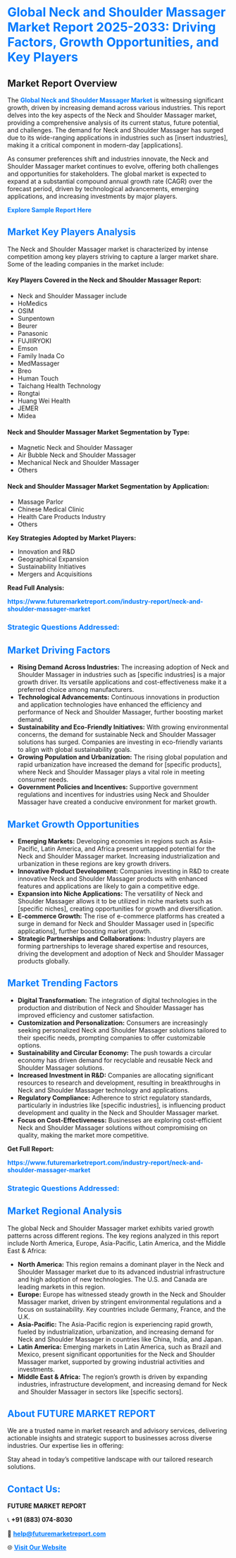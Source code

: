 <h1 style="color: #007BFF;">Global Neck and Shoulder Massager Market Report 2025-2033: Driving Factors, Growth Opportunities, and Key Players</h1>

<section id="overview">
<h2>Market Report Overview</h2>
<p>The <a href="https://www.futuremarketreport.com/industry-report/neck-and-shoulder-massager-market" style="color: #007BFF; text-decoration: none;"><strong>Global Neck and Shoulder Massager Market</strong></a> is witnessing significant growth, driven by increasing demand across various industries. This report delves into the key aspects of the Neck and Shoulder Massager market, providing a comprehensive analysis of its current status, future potential, and challenges. The demand for Neck and Shoulder Massager has surged due to its wide-ranging applications in industries such as [insert industries], making it a critical component in modern-day [applications].</p>
<p>As consumer preferences shift and industries innovate, the Neck and Shoulder Massager market continues to evolve, offering both challenges and opportunities for stakeholders. The global market is expected to expand at a substantial compound annual growth rate (CAGR) over the forecast period, driven by technological advancements, emerging applications, and increasing investments by major players.</p>
</section>

<section id="overview">
<p><a href="https://www.futuremarketreport.com/request-sample/reportId=98886" style="color: #007BFF; text-decoration: none;"><strong>Explore Sample Report Here</strong></a></p>
</section>

<section id="key-players">
<h2 style="color: #007BFF;">Market Key Players Analysis</h2>
<p>The Neck and Shoulder Massager market is characterized by intense competition among key players striving to capture a larger market share. Some of the leading companies in the market include:</p>
<h4>Key Players Covered in the Neck and Shoulder Massager Report:</h4>
<ul><li>Neck and Shoulder Massager include</li><li>HoMedics</li><li>OSIM</li><li>Sunpentown</li><li>Beurer</li><li>Panasonic</li><li>FUJIIRYOKI</li><li>Emson</li><li>Family Inada Co</li><li>MedMassager</li><li>Breo</li><li>Human Touch</li><li>Taichang Health Technology</li><li>Rongtai</li><li>Huang Wei Health</li><li>JEMER</li><li>Midea</li></ul>
<h4>Neck and Shoulder Massager Market Segmentation by Type:</h4>
<ul><li>Magnetic Neck and Shoulder Massager</li><li>Air Bubble Neck and Shoulder Massager</li><li>Mechanical Neck and Shoulder Massager</li><li>Others</li></ul>

<h4>Neck and Shoulder Massager Market Segmentation by Application:</h4>
<ul><li>Massage Parlor</li><li>Chinese Medical Clinic</li><li>Health Care Products Industry</li><li>Others</li></ul>
<p><strong>Key Strategies Adopted by Market Players:</strong></p>
<ul>
<li>Innovation and R&D</li>
<li>Geographical Expansion</li>
<li>Sustainability Initiatives</li>
<li>Mergers and Acquisitions</li>
</ul>
</section>

<section>
<p><strong>Read Full Analysis: </strong></p><a href="https://www.futuremarketreport.com/industry-report/neck-and-shoulder-massager-market" style="color: #007BFF; text-decoration: none;"><strong>https://www.futuremarketreport.com/industry-report/neck-and-shoulder-massager-market</strong></a>
<h3 style="color: #007BFF;">Strategic Questions Addressed:</h3>
</section>

<section id="driving-factors">
<h2 style="color: #007BFF;">Market Driving Factors</h2>
<ul>
<li><strong>Rising Demand Across Industries:</strong> The increasing adoption of Neck and Shoulder Massager in industries such as [specific industries] is a major growth driver. Its versatile applications and cost-effectiveness make it a preferred choice among manufacturers.</li>
<li><strong>Technological Advancements:</strong> Continuous innovations in production and application technologies have enhanced the efficiency and performance of Neck and Shoulder Massager, further boosting market demand.</li>
<li><strong>Sustainability and Eco-Friendly Initiatives:</strong> With growing environmental concerns, the demand for sustainable Neck and Shoulder Massager solutions has surged. Companies are investing in eco-friendly variants to align with global sustainability goals.</li>
<li><strong>Growing Population and Urbanization:</strong> The rising global population and rapid urbanization have increased the demand for [specific products], where Neck and Shoulder Massager plays a vital role in meeting consumer needs.</li>
<li><strong>Government Policies and Incentives:</strong> Supportive government regulations and incentives for industries using Neck and Shoulder Massager have created a conducive environment for market growth.</li>
</ul>
</section>

<section id="growth-opportunities">
<h2 style="color: #007BFF;">Market Growth Opportunities</h2>
<ul>
<li><strong>Emerging Markets:</strong> Developing economies in regions such as Asia-Pacific, Latin America, and Africa present untapped potential for the Neck and Shoulder Massager market. Increasing industrialization and urbanization in these regions are key growth drivers.</li>
<li><strong>Innovative Product Development:</strong> Companies investing in R&D to create innovative Neck and Shoulder Massager products with enhanced features and applications are likely to gain a competitive edge.</li>
<li><strong>Expansion into Niche Applications:</strong> The versatility of Neck and Shoulder Massager allows it to be utilized in niche markets such as [specific niches], creating opportunities for growth and diversification.</li>
<li><strong>E-commerce Growth:</strong> The rise of e-commerce platforms has created a surge in demand for Neck and Shoulder Massager used in [specific applications], further boosting market growth.</li>
<li><strong>Strategic Partnerships and Collaborations:</strong> Industry players are forming partnerships to leverage shared expertise and resources, driving the development and adoption of Neck and Shoulder Massager products globally.</li>
</ul>
</section>

<section id="trending-factors">
<h2 style="color: #007BFF;">Market Trending Factors</h2>
<ul>
<li><strong>Digital Transformation:</strong> The integration of digital technologies in the production and distribution of Neck and Shoulder Massager has improved efficiency and customer satisfaction.</li>
<li><strong>Customization and Personalization:</strong> Consumers are increasingly seeking personalized Neck and Shoulder Massager solutions tailored to their specific needs, prompting companies to offer customizable options.</li>
<li><strong>Sustainability and Circular Economy:</strong> The push towards a circular economy has driven demand for recyclable and reusable Neck and Shoulder Massager solutions.</li>
<li><strong>Increased Investment in R&D:</strong> Companies are allocating significant resources to research and development, resulting in breakthroughs in Neck and Shoulder Massager technology and applications.</li>
<li><strong>Regulatory Compliance:</strong> Adherence to strict regulatory standards, particularly in industries like [specific industries], is influencing product development and quality in the Neck and Shoulder Massager market.</li>
<li><strong>Focus on Cost-Effectiveness:</strong> Businesses are exploring cost-efficient Neck and Shoulder Massager solutions without compromising on quality, making the market more competitive.</li>
</ul>
</section>

<section>
<p><strong>Get Full Report: </strong></p><a href="https://www.futuremarketreport.com/industry-report/neck-and-shoulder-massager-market" style="color: #007BFF; text-decoration: none;"><strong>https://www.futuremarketreport.com/industry-report/neck-and-shoulder-massager-market</strong></a>
<h3 style="color: #007BFF;">Strategic Questions Addressed:</h3>
</section>


<section id="regional-analysis">
<h2 style="color: #007BFF;">Market Regional Analysis</h2>
<p>The global Neck and Shoulder Massager market exhibits varied growth patterns across different regions. The key regions analyzed in this report include North America, Europe, Asia-Pacific, Latin America, and the Middle East & Africa:</p>
<ul>
<li><strong>North America:</strong> This region remains a dominant player in the Neck and Shoulder Massager market due to its advanced industrial infrastructure and high adoption of new technologies. The U.S. and Canada are leading markets in this region.</li>
<li><strong>Europe:</strong> Europe has witnessed steady growth in the Neck and Shoulder Massager market, driven by stringent environmental regulations and a focus on sustainability. Key countries include Germany, France, and the U.K.</li>
<li><strong>Asia-Pacific:</strong> The Asia-Pacific region is experiencing rapid growth, fueled by industrialization, urbanization, and increasing demand for Neck and Shoulder Massager in countries like China, India, and Japan.</li>
<li><strong>Latin America:</strong> Emerging markets in Latin America, such as Brazil and Mexico, present significant opportunities for the Neck and Shoulder Massager market, supported by growing industrial activities and investments.</li>
<li><strong>Middle East & Africa:</strong> The region’s growth is driven by expanding industries, infrastructure development, and increasing demand for Neck and Shoulder Massager in sectors like [specific sectors].</li>
</ul>
</section>

<footer>
<h2 style="color: #007BFF;">About FUTURE MARKET REPORT</h2>
<p>We are a trusted name in market research and advisory services, delivering actionable insights and strategic support to businesses across diverse industries. Our expertise lies in offering:</p>

<p>Stay ahead in today’s competitive landscape with our tailored research solutions.</p>

<h2 style="color: #007BFF;">Contact Us:</h2>
<p><strong>FUTURE MARKET REPORT</strong></p>
<p>📞 <strong>+91 (883) 074-8030</strong></p>
<p>📧 <strong><a href="mailto:help@futuremarketreport.com" style="color: #007BFF;">help@futuremarketreport.com</a></strong></p>
<p>🌐 <strong><a href="https://www.futuremarketreport.com/" style="color: #007BFF;">Visit Our Website</a></strong></p>
</footer>